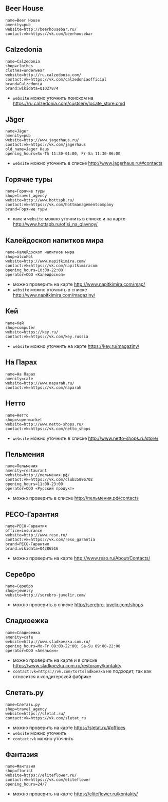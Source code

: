 ## Beer House

	name=Beer House
	amenity=pub
	website=http://beerhousebar.ru/
	contact:vk=https://vk.com/beerhousebar

## Calzedonia

	name=Calzedonia
	shop=clothes
	clothes=underwear
	website=http://ru.calzedonia.com/
	contact:vk=https://vk.com/calzedoniaofficial
	brand=Calzedonia
	brand:wikidata=Q1027874

* `website` можно уточнить поиском на https://ru.calzedonia.com/custserv/locate_store.cmd

## Jäger

	name=Jäger
	amenity=pub
	website=http://www.jagerhaus.ru/
	contact:vk=https://vk.com/jagerhaus
	old_name=Jager Haus
	opening_hours=Su-Th 11:30-01:00, Fr-Sa 11:30-06:00

* `website` можно уточнить в списке http://www.jagerhaus.ru/#contacts

## Горячие туры

	name=Горячие туры
	shop=travel_agency
	website=http://www.hottspb.ru/
	contact:vk=https://vk.com/hottmanagementcompany
	brand=Горячие туры

* `name` и `website` можно уточнить в списке и на карте http://www.hottspb.ru/ofisi_na_glavnoy/

## Калейдоскоп напитков мира

	name=Калейдоскоп напитков мира
	shop=alcohol
	website=http://www.napitkimira.com/
	contact:vk=https://vk.com/napitkimiracom
	opening_hours=10:00-22:00
	operator=ООО «Калейдоскоп»

* можно проверить на карте http://www.napitkimira.com/map/
* `website` можно уточнить в списке http://www.napitkimira.com/magaziny/

## Кей

	name=Кей
	shop=computer
	website=https://key.ru/
	contact:vk=https://vk.com/key.russia

* `website` можно уточнить на карте https://key.ru/magaziny/

## На Парах

	name=На Парах
	amenity=cafe
	website=http://www.naparah.ru/
	contact:vk=https://vk.com/naparah

## Нетто

	name=Нетто
	shop=supermarket
	website=http://www.netto-shops.ru/
	contact:vk=https://vk.com/netto_shops

* `website` можно уточнить в списке http://www.netto-shops.ru/store/

## Пельмения

	name=Пельмения
	amenity=restaurant
	website=http://пельмения.рф/
	contact:vk=https://vk.com/club35096702
	opening_hours=11:00-23:00
	operator=ООО «Русский продукт»

* можно проверить в списке http://пельмения.рф/contacts

## РЕСО-Гарантия

	name=РЕСО-Гарантия
	office=insurance
	website=http://www.reso.ru/
	contact:vk=https://vk.com/reso_garantia
	brand=РЕСО-Гарантия
	brand:wikidata=Q4386516

* можно проверить на карте http://www.reso.ru/About/Contacts/

## Серебро

	name=Серебро
	shop=jewelry
	website=http://serebro-juvelir.com/

* можно проверить в списке http://serebro-juvelir.com/shops

## Сладкоежка

	name=Сладкоежка
	amenity=cafe
	website=http://www.sladkoezka.com.ru/
	opening_hours=Mo-Fr 08:00-22:00; Sa-Su 09:00-22:00
	operator=ООО «Апельсин»

* можно проверить на карте и в списке https://www.sladkoezka.com.ru/restorany/kontakty
* `contact:vk=https://vk.com/tortsladkoezka` не подходит, так как относится к кондитерской фабрике

## Слетать.ру

	name=Слетать.ру
	shop=travel_agency
	website=https://sletat.ru/
	contact:vk=https://vk.com/sletat_ru

* можно проверить на карте https://sletat.ru/#offices
* `website` можно уточнить
* `contact:vk` можно уточнить

## Фантазия

	name=Фантазия
	shop=florist
	website=https://eliteflower.ru/
	contact:vk=https://vk.com/eliteflower
	opening_hours=24/7

* можно проверить на карте https://eliteflower.ru/kontakty/

